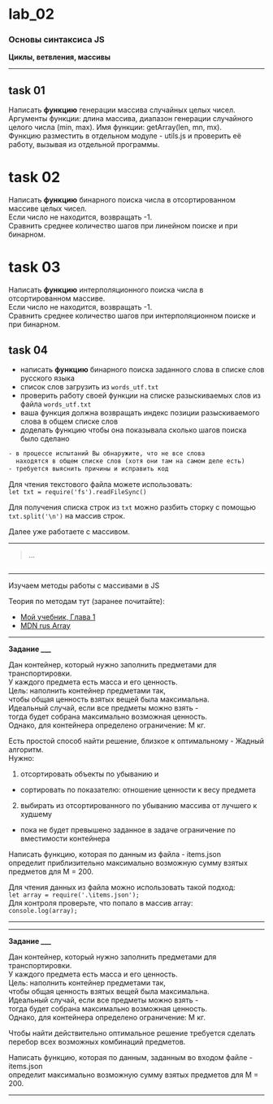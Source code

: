 # lab_02

### Основы синтаксиса JS  

**Циклы, ветвления, массивы**  

---  

## task 01  

Написать **функцию** генерации массива случайных целых чисел.  
Аргументы функции: длина массива, диапазон генерации случайного целого числа (min, max). Имя функции: getArray(len, mn, mx).  
Функцию разместить в отдельном модуле - utils.js и проверить её работу, вызывая из отдельной программы.  

# task 02  

Написать **функцию** бинарного поиска числа в отсортированном массиве целых чисел.  
Если число не находится, возвращать -1.  
Сравнить среднее количество шагов при линейном поиске и при бинарном.  

# task 03  

Написать **функцию** интерполяционного поиска числа в отсортированном массиве.  
Если число не находится, возвращать -1.  
Сравнить среднее количество шагов при интерполяционном поиске и при бинарном.  

## task 04  

- написать **функцию** бинарного поиска заданного слова в списке слов русского языка  
- список слов загрузить из `words_utf.txt`  
- проверить работу своей функции на списке разыскиваемых слов из файла `words_utf.txt`  
- ваша функция должна возвращать индекс позиции разыскиваемого слова в общем списке слов  
- доделать функцию чтобы она показывала сколько шагов поиска было сделано  

```txt
- в процессе испытаний Вы обнаружите, что не все слова  
  находятся в общем списке слов (хотя они там на самом деле есть)  
- требуется выяснить причины и исправить код  
```

Для чтения текстового файла можете использовать:  
`let txt = require('fs').readFileSync()`  

Для получения списка строк из `txt` можно разбить сторку с помощью `txt.split('\n')` на массив строк.  

Далее уже работаете с массивом.  

---  







> ...  

```txt

```

---  

Изучаем методы работы с массивами в JS  

Теория по методам тут (заранее почитайте):  

- [Мой учебник, Глава 1](https://pcoding.ru/pdf/jsFuncCoding.pdf)  
- [MDN rus Array](https://developer.mozilla.org/ru/docs/Web/JavaScript/Guide/Indexed_collections#%D0%BC%D0%B5%D1%82%D0%BE%D0%B4%D1%8B_array)  

---  

**Задание ___**  

Дан контейнер, который нужно заполнить предметами для транспортировки.  
У каждого предмета есть масса и его ценность.  
Цель: наполнить контейнер предметами так,  
чтобы общая ценность взятых вещей была максимальна.  
Идеальный случай, если все предметы можно взять -  
тогда будет собрана максимально возможная ценность.  
Однако, для контейнера определено ограничение: M кг.  

Есть простой способ найти решение, близкое к оптимальному - Жадный алгоритм.  
Нужно:  

1) отсортировать объекты по убыванию и  
  - сортировать по показателю: отношение ценности к весу предмета  
  
2) выбирать из отсортированного по убыванию массива от лучшего к худшему  
  - пока не будет превышено заданное в задаче ограничение по вместимости контейнера  

Написать функцию, которая по данным из файла - items.json  
определит приблизительно максимально возможную сумму взятых предметов для M = 200.  

Для чтения данных из файла можно использовать такой подход:  
`let array = require('.\items.json');`  
Для контроля проверьте, что попало в массив array:  
`console.log(array);`

---  
---  

**Задание ___**  

Дан контейнер, который нужно заполнить предметами для транспортировки.  
У каждого предмета есть масса и его ценность.  
Цель: наполнить контейнер предметами так,  
чтобы общая ценность взятых вещей была максимальна.  
Идеальный случай, если все предметы можно взять -  
тогда будет собрана максимально возможная ценность.  
Однако, для контейнера определено ограничение: M кг.  

Чтобы найти действительно оптимальное решение требуется сделать перебор всех возможных комбинаций предметов.  


Написать функцию, которая по данным, заданным во входом файле - items.json  
определит максимально возможную сумму взятых предметов для M = 200.  

---  
